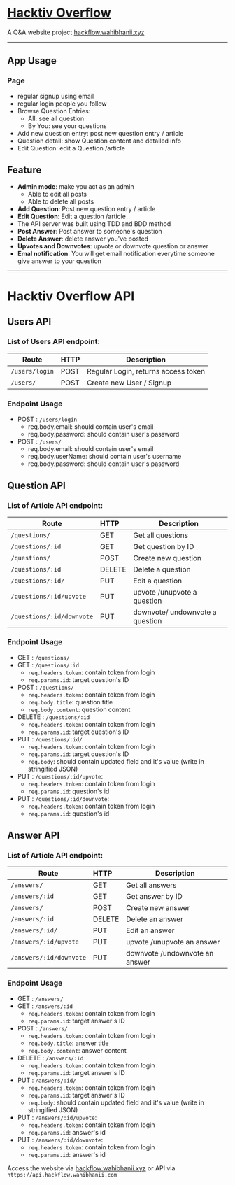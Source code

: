 # [Hacktiv Overflow](http:/hackflow.wahibhanii.xyz)

A Q&amp;A website project
[hackflow.wahibhanii.xyz](http:/hackflow.wahibhanii.xyz)
____________________
## App Usage 

### Page
  - regular signup using email
  - regular login people you follow
  - Browse Question Entries:
    - All: see all question
    - By You: see your questions
  - Add new question entry: post new question entry / article
  - Question detail: show Question content and detailed info
  - Edit Question: edit a Question /article

## Feature
  - __Admin mode__: make you act as an admin
    - Able to edit all posts
    - Able to delete all posts
  - __Add Question__: Post new question entry / article
  - __Edit Question__: Edit a question /article
  - The API server was built using TDD and BDD method
  - __Post Answer__: Post answer to someone's question
  - __Delete Answer__: delete answer you've posted
  - __Upvotes and Downvotes__: upvote or downvote question or answer
  - __Emal notification__: You will get email notification everytime someone give answer to your question

-------
# Hacktiv Overflow API
## Users API
### List of Users API endpoint:
| Route                       | HTTP   | Description                         | 
| -------------------------   |:------ | ----------------------------------- |
| `/users/login`              | POST   | Regular Login, returns access token |
| `/users/`                   | POST   | Create new User / Signup            |

### Endpoint Usage
- POST : `/users/login`
  - req.body.email: should contain user's email
  - req.body.password: should contain user's password
- POST : `/users/`
  - req.body.email: should contain user's email
  - req.body.userName: should contain user's username
  - req.body.password: should contain user's password

## Question API
### List of Article API endpoint:
| Route                      | HTTP   | Description           | 
| -------------------------- |:------ | --------------------  |
| `/questions/`              | GET    | Get all questions     |
| `/questions/:id`           | GET    | Get question by ID    |
| `/questions/`              | POST   | Create new question   |
| `/questions/:id`           | DELETE | Delete a question     |
| `/questions/:id/`          | PUT    | Edit a question       |
| `/questions/:id/upvote`    | PUT    | upvote /unupvote a question |
| `/questions/:id/downvote`  | PUT    | downvote/ undownvote a question|

### Endpoint Usage
- GET : `/questions/`
- GET : `/questions/:id`
  - `req.headers.token`: contain token from login
  - `req.params.id`: target question's ID
- POST : `/questions/` 
  - `req.headers.token`: contain token from login
  - `req.body.title`: question title
  - `req.body.content`: question content
- DELETE : `/questions/:id`  
  - `req.headers.token`: contain token from login
  - `req.params.id`: target question's ID
- PUT : `/questions/:id/`
  - `req.headers.token`: contain token from login
  - `req.params.id`: target question's ID
  - `req.body`: should contain updated field and it's value (write in stringified JSON)
- PUT : `/questions/:id/upvote`:
  - `req.headers.token`: contain token from login
  - `req.params.id`: question's id
- PUT : `/questions/:id/downvote`:
  - `req.headers.token`: contain token from login
  - `req.params.id`: question's id

## Answer API
### List of Article API endpoint:
| Route                      | HTTP   | Description           | 
| -------------------------- |:------ | --------------------  |
| `/answers/`                | GET    | Get all answers       |
| `/answers/:id`             | GET    | Get answer by ID      |
| `/answers/`                | POST   | Create new answer     |
| `/answers/:id`             | DELETE | Delete an answer       |
| `/answers/:id/`            | PUT    | Edit an answer         |
| `/answers/:id/upvote`      | PUT    | upvote /unupvote an answer |
| `/answers/:id/downvote`    | PUT    | downvote /undownvote an answer|

### Endpoint Usage
- GET : `/answers/`
- GET : `/answers/:id`
  - `req.headers.token`: contain token from login
  - `req.params.id`: target answer's ID
- POST : `/answers/` 
  - `req.headers.token`: contain token from login
  - `req.body.title`: answer title
  - `req.body.content`: answer content
- DELETE : `/answers/:id`  
  - `req.headers.token`: contain token from login
  - `req.params.id`: target answer's ID
- PUT : `/answers/:id/`
  - `req.headers.token`: contain token from login
  - `req.params.id`: target answer's ID
  - `req.body`: should contain updated field and it's value (write in stringified JSON)
- PUT : `/answers/:id/upvote`:
  - `req.headers.token`: contain token from login
  - `req.params.id`: answer's id
- PUT : `/answers/:id/downvote`:
  - `req.headers.token`: contain token from login
  - `req.params.id`: answer's id

Access the website via [hackflow.wahibhanii.xyz](http:/hackflow.wahibhanii.xyz) or API via `https://api.hackflow.wahibhanii.com`

